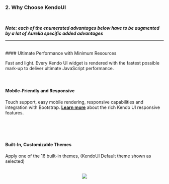 <br>

### 2. Why Choose KendoUI
<br>

***Note: each of the enumerated advantages below have to be augmented by a lot of Aurelia specific added advantages***
* * *

<br>
#### Ultimate Performance with Minimum Resources

Fast and light. Every Kendo UI widget is rendered with the fastest possible mark-up to deliver ultimate JavaScript performance.
<br> <br> <br>
#### Mobile-Friendly and Responsive

Touch support, easy mobile rendering, responsive capabilities and integration with Bootstrap. **[Learn more](http://www.telerik.com/kendo-ui/responsive-features)** about the rich Kendo UI responsive features.

<br> <br> <br>

#### Built-In, Customizable Themes

Apply one of the 16 built-in themes, (KendoUI Default theme shown as selected)
<br><br>

<p align=center>
  <img src="https://cloud.githubusercontent.com/assets/2712405/13236773/8886e092-d994-11e5-8424-48004bc1e098.png"></img>
 <br><br>
</p>

